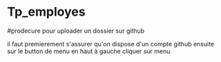 # Tp_employes

#prodecure pour uploader un dossier sur github

il faut premierement s'assurer qu'on dispose d'un compte github
ensuite sur le button de menu en haut à gauche cliquer sur menu
